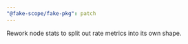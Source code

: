 ```yaml
---
"@fake-scope/fake-pkg": patch
---
```


Rework node stats to split out rate metrics into its own shape.
